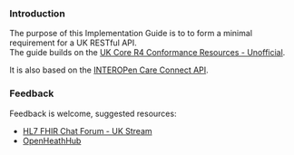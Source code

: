### Introduction

The purpose of this Implementation Guide is to to form a minimal requirement for a UK RESTful API.  
The guide builds on the [UK Core R4 Conformance Resources - Unofficial](https://project-wildfyre.github.io/uk-testcore-r4/).

It is also based on the [INTEROPen Care Connect API](https://nhsconnect.github.io/CareConnectAPI/). 

### Feedback

Feedback is welcome, suggested resources:

* [HL7 FHIR Chat Forum - UK Stream](https://chat.fhir.org/#narrow/stream/179189-uk)
* [OpenHeathHub](https://www.openhealthhub.org/)